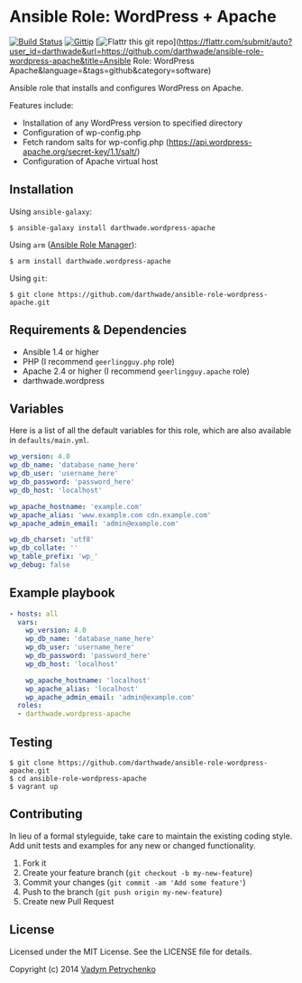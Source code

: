 # Ansible Role: WordPress + Apache
[![Build Status](https://travis-ci.org/darthwade/ansible-role-wordpress-apache.png)](https://travis-ci.org/darthwade/ansible-role-wordpress-apache)
[![Gittip](http://img.shields.io/gittip/darthwade.svg)](https://www.gittip.com/darthwade/)
[![Flattr this git repo](http://api.flattr.com/button/flattr-badge-large.png)](https://flattr.com/submit/auto?user_id=darthwade&url=https://github.com/darthwade/ansible-role-wordpress-apache&title=Ansible Role: WordPress Apache&language=&tags=github&category=software) 

Ansible role that installs and configures WordPress on Apache.

Features include:
- Installation of any WordPress version to specified directory
- Configuration of wp-config.php
- Fetch random salts for wp-config.php (https://api.wordpress-apache.org/secret-key/1.1/salt/)
- Configuration of Apache virtual host

## Installation

Using `ansible-galaxy`:
```shell 
$ ansible-galaxy install darthwade.wordpress-apache
```

Using `arm` ([Ansible Role Manager](https://github.com/mirskytech/ansible-role-manager/)):
```shell 
$ arm install darthwade.wordpress-apache
```

Using `git`:
```shell 
$ git clone https://github.com/darthwade/ansible-role-wordpress-apache.git
```

## Requirements & Dependencies
- Ansible 1.4 or higher
- PHP (I recommend `geerlingguy.php` role)
- Apache 2.4 or higher (I recommend `geerlingguy.apache` role)
- darthwade.wordpress

## Variables
Here is a list of all the default variables for this role, which are also available in `defaults/main.yml`.

```yaml 
wp_version: 4.0
wp_db_name: 'database_name_here'
wp_db_user: 'username_here'
wp_db_password: 'password_here'
wp_db_host: 'localhost'

wp_apache_hostname: 'example.com'
wp_apache_alias: 'www.example.com cdn.example.com'
wp_apache_admin_email: 'admin@example.com'

wp_db_charset: 'utf8'
wp_db_collate: ''
wp_table_prefix: 'wp_'
wp_debug: false
```

## Example playbook
```yaml
- hosts: all
  vars:
    wp_version: 4.0
    wp_db_name: 'database_name_here'
    wp_db_user: 'username_here'
    wp_db_password: 'password_here'
    wp_db_host: 'localhost'

    wp_apache_hostname: 'localhost'
    wp_apache_alias: 'localhost'
    wp_apache_admin_email: 'admin@example.com'
  roles:
  - darthwade.wordpress-apache
```

## Testing
```shell 
$ git clone https://github.com/darthwade/ansible-role-wordpress-apache.git
$ cd ansible-role-wordpress-apache
$ vagrant up
```

## Contributing
In lieu of a formal styleguide, take care to maintain the existing coding style. Add unit tests and examples for any new or changed functionality.

1. Fork it
2. Create your feature branch (`git checkout -b my-new-feature`)
3. Commit your changes (`git commit -am 'Add some feature'`)
4. Push to the branch (`git push origin my-new-feature`)
5. Create new Pull Request

## License

Licensed under the MIT License. See the LICENSE file for details.

Copyright (c) 2014 [Vadym Petrychenko](http://petrychenko.com/)